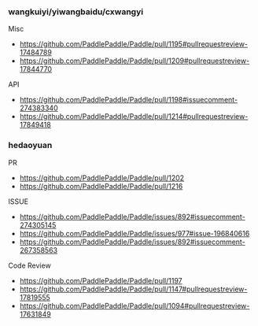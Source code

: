 ### wangkuiyi/yiwangbaidu/cxwangyi

Misc

- https://github.com/PaddlePaddle/Paddle/pull/1195#pullrequestreview-17484789
- https://github.com/PaddlePaddle/Paddle/pull/1209#pullrequestreview-17844770

API

- https://github.com/PaddlePaddle/Paddle/pull/1198#issuecomment-274383340
- https://github.com/PaddlePaddle/Paddle/pull/1214#pullrequestreview-17849418


### hedaoyuan
PR

- https://github.com/PaddlePaddle/Paddle/pull/1202
- https://github.com/PaddlePaddle/Paddle/pull/1216

ISSUE

- https://github.com/PaddlePaddle/Paddle/issues/892#issuecomment-274305145
- https://github.com/PaddlePaddle/Paddle/issues/977#issue-196840616
- https://github.com/PaddlePaddle/Paddle/issues/892#issuecomment-267358563

Code Review

- https://github.com/PaddlePaddle/Paddle/pull/1197
- https://github.com/PaddlePaddle/Paddle/pull/1147#pullrequestreview-17819555
- https://github.com/PaddlePaddle/Paddle/pull/1094#pullrequestreview-17631849


